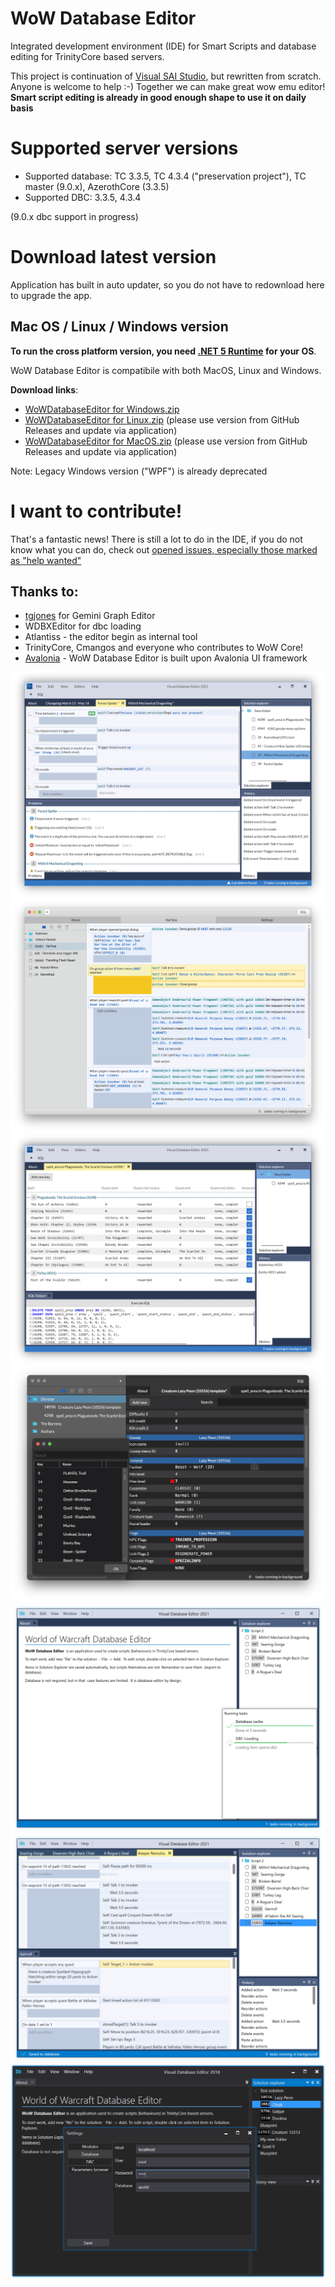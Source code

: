 # WoW Database Editor
Integrated development environment (IDE) for Smart Scripts and database editing for TrinityCore based servers.

This project is continuation of [Visual SAI Studio](https://github.com/BandyscLegacy/VisualSAIStudio), but rewritten from scratch. Anyone is welcome to help :-) Together we can make great wow emu editor! **Smart script editing is already in good enough shape to use it on daily basis** 

# Supported server versions

 * Supported database: TC 3.3.5, TC 4.3.4 ("preservation project"), TC master (9.0.x), AzerothCore (3.3.5)
 * Supported DBC: 3.3.5, 4.3.4 
 
 (9.0.x dbc support in progress)

# Download latest version

Application has built in auto updater, so you do not have to redownload here to upgrade the app.

## Mac OS / Linux / Windows version
**To run the cross platform version, you need [.NET 5 Runtime](https://dotnet.microsoft.com/download/dotnet/5.0) for your OS**.

WoW Database Editor is compatibile with both MacOS, Linux and Windows.

**Download links**: 
 * [WoWDatabaseEditor for Windows.zip](https://ci.appveyor.com/api/projects/BAndysc/wowdatabaseeditor/artifacts/WoWDatabaseEditorWindows.zip?branch=master)
 * [WoWDatabaseEditor for Linux.zip](https://github.com/BAndysc/WoWDatabaseEditor/releases) (please use version from GitHub Releases and update via application)
 * [WoWDatabaseEditor for MacOS.zip](https://github.com/BAndysc/WoWDatabaseEditor/releases) (please use version from GitHub Releases and update via application)

Note: Legacy Windows version ("WPF") is already deprecated

# I want to contribute!
That's a fantastic news! There is still a lot to do in the IDE, if you do not know what you can do, check out [opened issues, especially those marked as "help wanted"](https://github.com/BAndysc/WoWDatabaseEditor/issues?q=is%3Aissue+is%3Aopen+label%3A%22help+wanted%22)


## Thanks to:
 * [tgjones](https://github.com/tgjones/gemini) for Gemini Graph Editor
 * WDBXEditor for dbc loading
 * Atlantiss - the editor begin as internal tool
 * TrinityCore, Cmangos and everyone who contributes to WoW Core!
 * [Avalonia](https://avaloniaui.net/) - WoW Database Editor is built upon Avalonia UI framework

![screenshot7](https://raw.githubusercontent.com/BAndysc/WoWDatabaseEditor/master/Examples/screenshot7.png)
![screenshot4](https://raw.githubusercontent.com/BAndysc/WoWDatabaseEditor/master/Examples/screenshot4_macos.png)
![screenshot5](https://raw.githubusercontent.com/BAndysc/WoWDatabaseEditor/master/Examples/screenshot6.png)
![screenshot6](https://raw.githubusercontent.com/BAndysc/WoWDatabaseEditor/master/Examples/screenshot5_macos.png)
![screenshot1](https://github.com/BAndysc/WoWDatabaseEditor/blob/680b3d10896fe017f9731c1b114df7b43308ae8f/Examples/screenshot2.png?raw=true)
![screenshot3](https://github.com/BAndysc/WoWDatabaseEditor/blob/680b3d10896fe017f9731c1b114df7b43308ae8f/Examples/screenshot3.png?raw=true)
![darktheme](https://raw.githubusercontent.com/BAndysc/WoWDatabaseEditor/master/Examples/darktheme.png)
